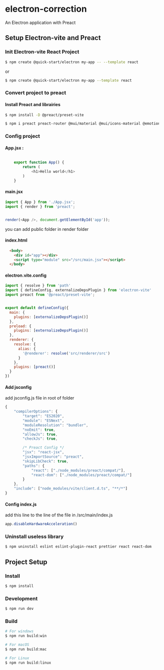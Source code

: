 # electron-correction

An Electron application with Preact

## Setup Electron-vite and Preact

### Init Electron-vite React Project

```bash
$ npm create @quick-start/electron my-app -- --template react

```
or

```bash
$ npm create @quick-start/electron my-app --template react
```

### Convert project to preact

#### Install Preact and librairies

```bash
$ npm install -D @preact/preset-vite 
```

```bash
$ npm i preact preact-router @mui/material @mui/icons-material @emotion/react @emotion/styled
```
### Config project

#### App.jsx :

```javascript

    export function App() {
        return (
            <h1>Hello world</h1>
        )
    }
```

#### main.jsx

```javascript
import { App } from './App.jsx';
import { render } from 'preact';


render(<App />, document.getElementById('app'));

```

you can add public folder in render folder

#### index.html

```html
  <body>
    <div id="app"></div>
    <script type="module" src="/src/main.jsx"></script>
  </body>
```

#### electron.vite.config

```javascript
import { resolve } from 'path'
import { defineConfig, externalizeDepsPlugin } from 'electron-vite'
import preact from '@preact/preset-vite';


export default defineConfig({
  main: {
    plugins: [externalizeDepsPlugin()]
  },
  preload: {
    plugins: [externalizeDepsPlugin()]
  },
  renderer: {
    resolve: {
      alias: {
        '@renderer': resolve('src/renderer/src')
      }
    },
    plugins: [preact()]
  }
})
```
#### Add jsconfig

add jsconfig.js file in root of folder

```javascript
{
	"compilerOptions": {
		"target": "ES2020",
		"module": "ESNext",
		"moduleResolution": "bundler",
		"noEmit": true,
		"allowJs": true,
		"checkJs": true,

		/* Preact Config */
		"jsx": "react-jsx",
		"jsxImportSource": "preact",
		"skipLibCheck": true,
		"paths": {
			"react": ["./node_modules/preact/compat/"],
			"react-dom": ["./node_modules/preact/compat/"]
		}
	},
	"include": ["node_modules/vite/client.d.ts", "**/*"]
}
```

#### Config index.js

add this line to the line of the file in /src/main/index.js

```javascript
app.disableHardwareAcceleration()
```

### Uninstall useless library

```bash
$ npm uninstall eslint eslint-plugin-react prettier react react-dom

```



## Project Setup

### Install

```bash
$ npm install
```

### Development

```bash
$ npm run dev
```

### Build

```bash
# For windows
$ npm run build:win

# For macOS
$ npm run build:mac

# For Linux
$ npm run build:linux
```
